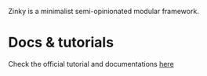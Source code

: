 Zinky is a minimalist semi-opinionated modular framework.

# Docs & tutorials
Check the official tutorial and documentations [here](https://tildah.github.io/zinky/)
